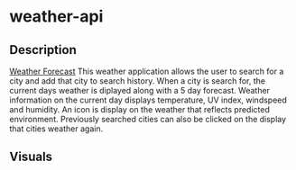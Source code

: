 # weather-api

## Description
[Weather Forecast](https://darren-rogers.github.io/weather-api/)
This weather application allows the user to search for a city and add that city to search history. When a city is search for, the current days weather is diplayed along with a 5 day forecast. Weather information on the current day displays temperature, UV index, windspeed and humidity.  An icon is display on the weather that reflects predicted environment. Previously searched cities can also be clicked on the display that cities weather again.

## Visuals
![]()